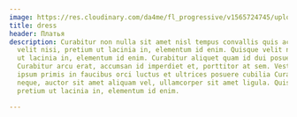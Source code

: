 ```yaml
---
image: https://res.cloudinary.com/da4me/fl_progressive/v1565724745/uploads/IMG_3447_cga75u.jpg
title: dress
header: Платья
description: Curabitur non nulla sit amet nisl tempus convallis quis ac lectus. Quisque
  velit nisi, pretium ut lacinia in, elementum id enim. Quisque velit nisi, pretium
  ut lacinia in, elementum id enim. Curabitur aliquet quam id dui posuere blandit.
  Curabitur arcu erat, accumsan id imperdiet et, porttitor at sem. Vestibulum ante
  ipsum primis in faucibus orci luctus et ultrices posuere cubilia Curae; Donec velit
  neque, auctor sit amet aliquam vel, ullamcorper sit amet ligula. Quisque velit nisi,
  pretium ut lacinia in, elementum id enim.

---
```

